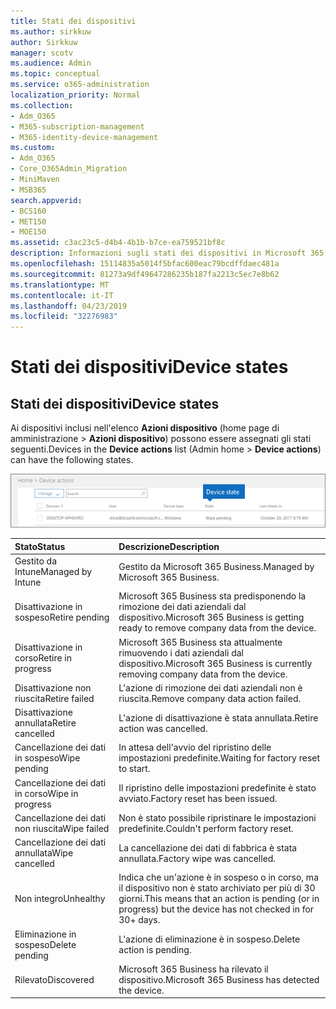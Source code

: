 ```yaml
---
title: Stati dei dispositivi
ms.author: sirkkuw
author: Sirkkuw
manager: scotv
ms.audience: Admin
ms.topic: conceptual
ms.service: o365-administration
localization_priority: Normal
ms.collection:
- Adm_O365
- M365-subscription-management
- M365-identity-device-management
ms.custom:
- Adm_O365
- Core_O365Admin_Migration
- MiniMaven
- MSB365
search.appverid:
- BCS160
- MET150
- MOE150
ms.assetid: c3ac23c5-d4b4-4b1b-b7ce-ea759521bf8c
description: Informazioni sugli stati dei dispositivi in Microsoft 365 business.
ms.openlocfilehash: 15114835a5014f5bfac600eac79bcdffdaec481a
ms.sourcegitcommit: 81273a9df49647286235b187fa2213c5ec7e8b62
ms.translationtype: MT
ms.contentlocale: it-IT
ms.lasthandoff: 04/23/2019
ms.locfileid: "32276983"
---
```

# <a name="device-states"></a><span data-ttu-id="d452a-103">Stati dei dispositivi</span><span class="sxs-lookup"><span data-stu-id="d452a-103">Device states</span></span>

## <a name="device-states"></a><span data-ttu-id="d452a-104">Stati dei dispositivi</span><span class="sxs-lookup"><span data-stu-id="d452a-104">Device states</span></span>

<span data-ttu-id="d452a-105">Ai dispositivi inclusi nell'elenco **Azioni dispositivo** (home page di amministrazione \> **Azioni dispositivo**) possono essere assegnati gli stati seguenti.</span><span class="sxs-lookup"><span data-stu-id="d452a-105">Devices in the **Device actions** list (Admin home \> **Device actions**) can have the following states.</span></span>
  
![In the Device actions list, you can see the Devices states.](media/a621c47e-45d9-4e1a-beb9-c03254d40c1d.png)
  
|<span data-ttu-id="d452a-107">**Stato**</span><span class="sxs-lookup"><span data-stu-id="d452a-107">**Status**</span></span>|<span data-ttu-id="d452a-108">**Descrizione**</span><span class="sxs-lookup"><span data-stu-id="d452a-108">**Description**</span></span>|
|:-----|:-----|
|<span data-ttu-id="d452a-109">Gestito da Intune</span><span class="sxs-lookup"><span data-stu-id="d452a-109">Managed by Intune</span></span>  <br/> |<span data-ttu-id="d452a-110">Gestito da Microsoft 365 Business.</span><span class="sxs-lookup"><span data-stu-id="d452a-110">Managed by Microsoft 365 Business.</span></span>  <br/> |
|<span data-ttu-id="d452a-111">Disattivazione in sospeso</span><span class="sxs-lookup"><span data-stu-id="d452a-111">Retire pending</span></span>  <br/> |<span data-ttu-id="d452a-112">Microsoft 365 Business sta predisponendo la rimozione dei dati aziendali dal dispositivo.</span><span class="sxs-lookup"><span data-stu-id="d452a-112">Microsoft 365 Business is getting ready to remove company data from the device.</span></span>  <br/> |
|<span data-ttu-id="d452a-113">Disattivazione in corso</span><span class="sxs-lookup"><span data-stu-id="d452a-113">Retire in progress</span></span>  <br/> |<span data-ttu-id="d452a-114">Microsoft 365 Business sta attualmente rimuovendo i dati aziendali dal dispositivo.</span><span class="sxs-lookup"><span data-stu-id="d452a-114">Microsoft 365 Business is currently removing company data from the device.</span></span>  <br/> |
|<span data-ttu-id="d452a-115">Disattivazione non riuscita</span><span class="sxs-lookup"><span data-stu-id="d452a-115">Retire failed</span></span>  <br/> | <span data-ttu-id="d452a-116">L'azione di rimozione dei dati aziendali non è riuscita.</span><span class="sxs-lookup"><span data-stu-id="d452a-116">Remove company data action failed.</span></span>  <br/> |
|<span data-ttu-id="d452a-117">Disattivazione annullata</span><span class="sxs-lookup"><span data-stu-id="d452a-117">Retire cancelled</span></span>  <br/> |<span data-ttu-id="d452a-118">L'azione di disattivazione è stata annullata.</span><span class="sxs-lookup"><span data-stu-id="d452a-118">Retire action was cancelled.</span></span>  <br/> |
|<span data-ttu-id="d452a-119">Cancellazione dei dati in sospeso</span><span class="sxs-lookup"><span data-stu-id="d452a-119">Wipe pending</span></span>  <br/> |<span data-ttu-id="d452a-120">In attesa dell'avvio del ripristino delle impostazioni predefinite.</span><span class="sxs-lookup"><span data-stu-id="d452a-120">Waiting for factory reset to start.</span></span>  <br/> |
|<span data-ttu-id="d452a-121">Cancellazione dei dati in corso</span><span class="sxs-lookup"><span data-stu-id="d452a-121">Wipe in progress</span></span>  <br/> |<span data-ttu-id="d452a-122">Il ripristino delle impostazioni predefinite è stato avviato.</span><span class="sxs-lookup"><span data-stu-id="d452a-122">Factory reset has been issued.</span></span>  <br/> |
|<span data-ttu-id="d452a-123">Cancellazione dei dati non riuscita</span><span class="sxs-lookup"><span data-stu-id="d452a-123">Wipe failed</span></span>  <br/> |<span data-ttu-id="d452a-124">Non è stato possibile ripristinare le impostazioni predefinite.</span><span class="sxs-lookup"><span data-stu-id="d452a-124">Couldn't perform factory reset.</span></span>  <br/> |
|<span data-ttu-id="d452a-125">Cancellazione dei dati annullata</span><span class="sxs-lookup"><span data-stu-id="d452a-125">Wipe cancelled</span></span>  <br/> |<span data-ttu-id="d452a-126">La cancellazione dei dati di fabbrica è stata annullata.</span><span class="sxs-lookup"><span data-stu-id="d452a-126">Factory wipe was cancelled.</span></span>  <br/> |
|<span data-ttu-id="d452a-127">Non integro</span><span class="sxs-lookup"><span data-stu-id="d452a-127">Unhealthy</span></span>  <br/> |<span data-ttu-id="d452a-128">Indica che un'azione è in sospeso o in corso, ma il dispositivo non è stato archiviato per più di 30 giorni.</span><span class="sxs-lookup"><span data-stu-id="d452a-128">This means that an action is pending (or in progress) but the device has not checked in for 30+ days.</span></span>  <br/> |
|<span data-ttu-id="d452a-129">Eliminazione in sospeso</span><span class="sxs-lookup"><span data-stu-id="d452a-129">Delete pending</span></span>  <br/> |<span data-ttu-id="d452a-130">L'azione di eliminazione è in sospeso.</span><span class="sxs-lookup"><span data-stu-id="d452a-130">Delete action is pending.</span></span>  <br/> |
|<span data-ttu-id="d452a-131">Rilevato</span><span class="sxs-lookup"><span data-stu-id="d452a-131">Discovered</span></span>  <br/> |<span data-ttu-id="d452a-132">Microsoft 365 Business ha rilevato il dispositivo.</span><span class="sxs-lookup"><span data-stu-id="d452a-132">Microsoft 365 Business has detected the device.</span></span>  <br/> |
   
